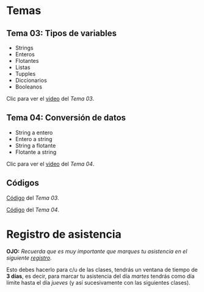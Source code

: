 # Temas 
## __Tema 03:__ Tipos de variables
* Strings
* Enteros
* Flotantes
* Listas
* Tupples
* Diccionarios
* Booleanos

Clic para ver el [video](https://youtu.be/G_-DWPXYhWk) del _Tema 03_.


## __Tema 04:__ Conversión de datos
* String a entero
* Entero a string
* String a flotante
* Flotante a string


Clic para ver el [video](https://youtu.be/WYOEGTQgNRE) del _Tema 04_.

## Códigos
[Código](https://github.com/AFIF-UG/Introduccion_a_Python-Curso_Online/blob/main/Clase_02/Codigo_Tema_3.ipynb) del _Tema 03_.

[Código](https://github.com/AFIF-UG/Introduccion_a_Python-Curso_Online/blob/main/Clase_02/Codigo_tema_4.ipynb) del _Tema 04_.


# Registro de asistencia
__OJO:__ _Recuerda que es muy importante que marques tu asistencia en el siguiente [registro](https://docs.google.com/forms/d/e/1FAIpQLSfriXtOyDQYksHqRjAMLs2HxA-sKufwulPF0e_zjlnd0TBCJw/viewform?usp=sf_link)_.

Esto debes hacerlo para c/u de las clases, tendrás un ventana de tiempo de __3 días__, es decir, para marcar tu asistencia del día _martes_ tendrás como día límite hasta el día _jueves_ (y así sucesivamente con las siguientes clases).

